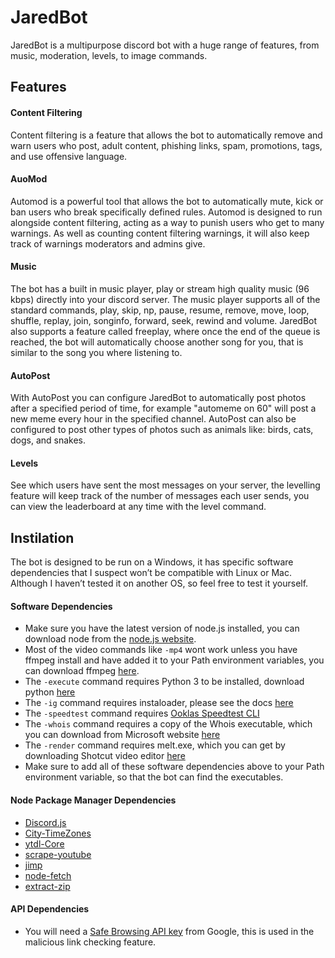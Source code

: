 # JaredBot
 JaredBot is a multipurpose discord bot with a huge range of  features, from music, moderation, levels, to image commands.


## Features

#### Content Filtering
Content filtering is a feature that allows the bot to automatically remove and warn users who post, adult content, phishing links, spam, promotions, tags, and use offensive language.

#### AuoMod
Automod is a powerful tool that allows the bot to automatically mute, kick or ban users who break specifically defined rules. Automod is designed to run alongside content filtering, acting as a way to punish users who get to many warnings. As well as counting content filtering warnings, it will also keep track of warnings moderators and admins give.

#### Music
The bot has a built in music player, play or stream high quality music (96 kbps) directly into your discord server. The music player supports all of the standard commands, play, skip, np, pause, resume, remove, move, loop, shuffle, replay, join, songinfo, forward, seek, rewind and volume.
JaredBot also supports a feature called freeplay, where once the end of the queue is reached, the bot will automatically choose another song for you, that is similar to the song you where listening to.

#### AutoPost
With AutoPost you can configure JaredBot to automatically post photos after a specified period of time, for example "automeme on 60" will post a new meme every hour in the specified channel. AutoPost can also be configured to post other types of photos such as animals like: birds, cats, dogs, and snakes.

#### Levels
See which users have sent the most messages on your server, the levelling feature will keep track of the number of messages each user sends, you can view the leaderboard at any time with the level command.


## Instilation
The bot is designed to be run on a Windows, it has specific software dependencies that I suspect won’t be compatible with Linux or Mac. Although I haven’t tested it on another OS, so feel free to test it yourself.

#### Software Dependencies
* Make sure you have the latest version of node.js installed, you can download node from the [node.js website](https://nodejs.org/).
* Most of the video commands like `-mp4` wont work unless you have ffmpeg install and have added it to your Path environment variables, you can download ffmpeg [here]( https://ffmpeg.org/).
* The `-execute` command requires Python 3 to be installed, download python [here]( https://www.python.org/)
* The `-ig` command requires instaloader, please see the docs [here]( https://instaloader.github.io/)
* The `-speedtest` command requires [Ooklas Speedtest CLI]( https://www.speedtest.net/apps/cli)
* The `-whois` command requires a copy of the Whois executable, which you can download from Microsoft website [here]( https://docs.microsoft.com/en-us/sysinternals/downloads/whois)
* The `-render` command requires melt.exe, which you can get by downloading Shotcut video editor [here]( https://shotcut.org/)
* Make sure to add all of these software dependencies above to your Path environment variable, so that the bot can find the executables.

#### Node Package Manager Dependencies
* [Discord.js]( https://www.npmjs.com/package/discord.js)
* [City-TimeZones]( https://www.npmjs.com/package/city-timezones)
* [ytdl-Core](https://www.npmjs.com/package/ytdl-core)
* [scrape-youtube](https://www.npmjs.com/package/scrape-youtube)
* [jimp](https://www.npmjs.com/package/jimp)
* [node-fetch](https://www.npmjs.com/package/node-fetch)
* [extract-zip](https://www.npmjs.com/package/extract-zip)

#### API Dependencies
* You will need a [Safe Browsing API key](https://developers.google.com/safe-browsing) from Google, this is used in the malicious link checking feature.

